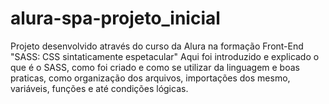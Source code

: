 # alura-spa-projeto_inicial

Projeto desenvolvido através do curso da Alura na formação Front-End "SASS: CSS sintaticamente espetacular"
Aqui foi introduzido e explicado o que é o SASS, como foi criado e como se utilizar da linguagem e boas praticas, como organização dos arquivos, importações dos mesmo, variáveis, funções e até condições lógicas. 
